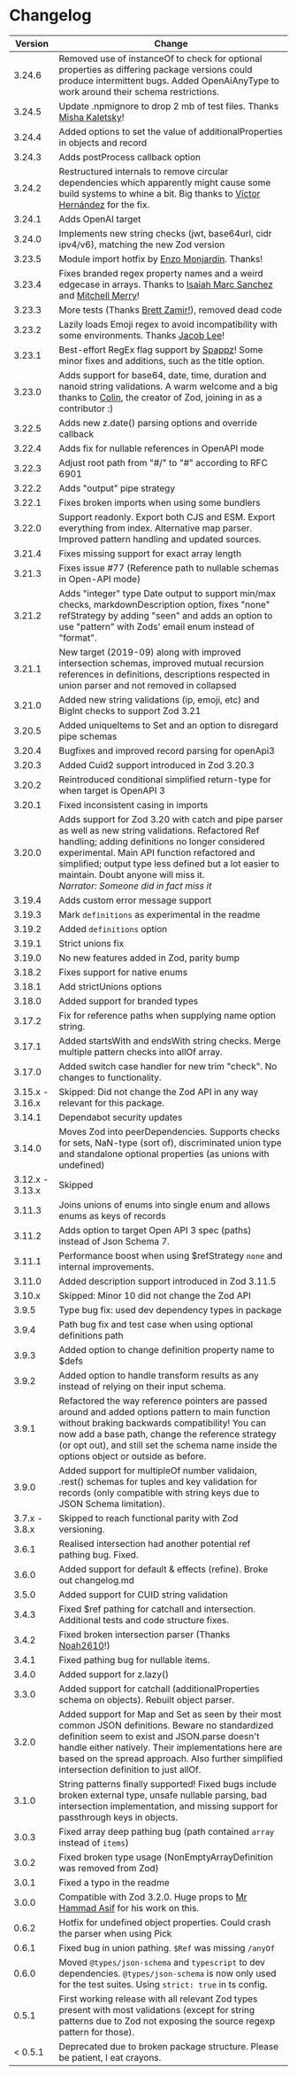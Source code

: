 # Changelog

| Version         | Change                                                                                                                                                                                                                                                                                                                                                                 |
| --------------- | ---------------------------------------------------------------------------------------------------------------------------------------------------------------------------------------------------------------------------------------------------------------------------------------------------------------------------------------------------------------------- |
| 3.24.6          | Removed use of instanceOf to check for optional properties as differing package versions could produce intermittent bugs. Added OpenAiAnyType to work around their schema restrictions.                                                                                                                                                                                |
| 3.24.5          | Update .npmignore to drop 2 mb of test files. Thanks [Misha Kaletsky](https://github.com/mmkal)!                                                                                                                                                                                                                                                                       |
| 3.24.4          | Added options to set the value of additionalProperties in objects and record                                                                                                                                                                                                                                                                                           |
| 3.24.3          | Adds postProcess callback option                                                                                                                                                                                                                                                                                                                                       |
| 3.24.2          | Restructured internals to remove circular dependencies which apparently might cause some build systems to whine a bit. Big thanks to [Víctor Hernández](https://github.com/NanezX) for the fix.                                                                                                                                                                        |
| 3.24.1          | Adds OpenAI target                                                                                                                                                                                                                                                                                                                                                     |
| 3.24.0          | Implements new string checks (jwt, base64url, cidr ipv4/v6), matching the new Zod version                                                                                                                                                                                                                                                                              |
| 3.23.5          | Module import hotfix by [Enzo Monjardín](https://github.com/enzomonjardin). Thanks!                                                                                                                                                                                                                                                                                    |
| 3.23.4          | Fixes branded regex property names and a weird edgecase in arrays. Thanks to [Isaiah Marc Sanchez](https://github.com/imsanchez) and [Mitchell Merry](https://github.com/mitchell-merry)!                                                                                                                                                                              |
| 3.23.3          | More tests (Thanks [Brett Zamir!](https://github.com/brettz9)), removed dead code                                                                                                                                                                                                                                                                                      |
| 3.23.2          | Lazily loads Emoji regex to avoid incompatibility with some environments. Thanks [Jacob Lee](https://github.com/jacoblee93)!                                                                                                                                                                                                                                           |
| 3.23.1          | Best-effort RegEx flag support by [Spappz](https://github.com/Spappz)! Some minor fixes and additions, such as the title option.                                                                                                                                                                                                                                       |
| 3.23.0          | Adds support for base64, date, time, duration and nanoid string validations. A warm welcome and a big thanks to [Colin](https://www.github.com/colinhacks), the creator of Zod, joining in as a contributor :)                                                                                                                                                         |
| 3.22.5          | Adds new z.date() parsing options and override callback                                                                                                                                                                                                                                                                                                                |
| 3.22.4          | Adds fix for nullable references in OpenAPI mode                                                                                                                                                                                                                                                                                                                       |
| 3.22.3          | Adjust root path from "#/" to "#" according to RFC 6901                                                                                                                                                                                                                                                                                                                |
| 3.22.2          | Adds "output" pipe strategy                                                                                                                                                                                                                                                                                                                                            |
| 3.22.1          | Fixes broken imports when using some bundlers                                                                                                                                                                                                                                                                                                                          |
| 3.22.0          | Support readonly. Export both CJS and ESM. Export everything from index. Alternative map parser. Improved pattern handling and updated sources.                                                                                                                                                                                                                        |
| 3.21.4          | Fixes missing support for exact array length                                                                                                                                                                                                                                                                                                                           |
| 3.21.3          | Fixes issue #77 (Reference path to nullable schemas in Open-API mode)                                                                                                                                                                                                                                                                                                  |
| 3.21.2          | Adds "integer" type Date output to support min/max checks, markdownDescription option, fixes "none" refStrategy by adding "seen" and adds an option to use "pattern" with Zods' email enum instead of "format".                                                                                                                                                        |
| 3.21.1          | New target (2019-09) along with improved intersection schemas, improved mutual recursion references in definitions, descriptions respected in union parser and not removed in collapsed                                                                                                                                                                                |
| 3.21.0          | Added new string validations (ip, emoji, etc) and BigInt checks to support Zod 3.21                                                                                                                                                                                                                                                                                    |
| 3.20.5          | Added uniqueItems to Set and an option to disregard pipe schemas                                                                                                                                                                                                                                                                                                       |
| 3.20.4          | Bugfixes and improved record parsing for openApi3                                                                                                                                                                                                                                                                                                                      |
| 3.20.3          | Added Cuid2 support introduced in Zod 3.20.3                                                                                                                                                                                                                                                                                                                           |
| 3.20.2          | Reintroduced conditional simplified return-type for when target is OpenAPI 3                                                                                                                                                                                                                                                                                           |
| 3.20.1          | Fixed inconsistent casing in imports                                                                                                                                                                                                                                                                                                                                   |
| 3.20.0          | Adds support for Zod 3.20 with catch and pipe parser as well as new string validations. Refactored Ref handling; adding definitions no longer considered experimental. Main API function refactored and simplified; output type less defined but a lot easier to maintain. Doubt anyone will miss it. <br/><quote><i>Narrator: Someone did in fact miss it</i></quote> |
| 3.19.4          | Adds custom error message support                                                                                                                                                                                                                                                                                                                                      |
| 3.19.3          | Mark `definitions` as experimental in the readme                                                                                                                                                                                                                                                                                                                       |
| 3.19.2          | Added `definitions` option                                                                                                                                                                                                                                                                                                                                             |
| 3.19.1          | Strict unions fix                                                                                                                                                                                                                                                                                                                                                      |
| 3.19.0          | No new features added in Zod, parity bump                                                                                                                                                                                                                                                                                                                              |
| 3.18.2          | Fixes support for native enums                                                                                                                                                                                                                                                                                                                                         |
| 3.18.1          | Add strictUnions options                                                                                                                                                                                                                                                                                                                                               |
| 3.18.0          | Added support for branded types                                                                                                                                                                                                                                                                                                                                        |
| 3.17.2          | Fix for reference paths when supplying name option string.                                                                                                                                                                                                                                                                                                             |
| 3.17.1          | Added startsWith and endsWith string checks. Merge multiple pattern checks into allOf array.                                                                                                                                                                                                                                                                           |
| 3.17.0          | Added switch case handler for new trim "check". No changes to functionality.                                                                                                                                                                                                                                                                                           |
| 3.15.x - 3.16.x | Skipped: Did not change the Zod API in any way relevant for this package.                                                                                                                                                                                                                                                                                              |
| 3.14.1          | Dependabot security updates                                                                                                                                                                                                                                                                                                                                            |
| 3.14.0          | Moves Zod into peerDependencies. Supports checks for sets, NaN-type (sort of), discriminated union type and standalone optional properties (as unions with undefined)                                                                                                                                                                                                  |
| 3.12.x - 3.13.x | Skipped                                                                                                                                                                                                                                                                                                                                                                |
| 3.11.3          | Joins unions of enums into single enum and allows enums as keys of records                                                                                                                                                                                                                                                                                             |
| 3.11.2          | Adds option to target Open API 3 spec (paths) instead of Json Schema 7.                                                                                                                                                                                                                                                                                                |
| 3.11.1          | Performance boost when using $refStrategy `none` and internal improvements.                                                                                                                                                                                                                                                                                            |
| 3.11.0          | Added description support introduced in Zod 3.11.5                                                                                                                                                                                                                                                                                                                     |
| 3.10.x          | Skipped: Minor 10 did not change the Zod API                                                                                                                                                                                                                                                                                                                           |
| 3.9.5           | Type bug fix: used dev dependency types in package                                                                                                                                                                                                                                                                                                                     |
| 3.9.4           | Path bug fix and test case when using optional definitions path                                                                                                                                                                                                                                                                                                        |
| 3.9.3           | Added option to change definition property name to $defs                                                                                                                                                                                                                                                                                                               |
| 3.9.2           | Added option to handle transform results as any instead of relying on their input schema.                                                                                                                                                                                                                                                                              |
| 3.9.1           | Refactored the way reference pointers are passed around and added options pattern to main function without braking backwards compatibility! You can now add a base path, change the reference strategy (or opt out), and still set the schema name inside the options object or outside as before.                                                                     |
| 3.9.0           | Added support for multipleOf number validaion, .rest() schemas for tuples and key validation for records (only compatible with string keys due to JSON Schema limitation).                                                                                                                                                                                             |
| 3.7.x - 3.8.x   | Skipped to reach functional parity with Zod versioning.                                                                                                                                                                                                                                                                                                                |
| 3.6.1           | Realised intersection had another potential ref pathing bug. Fixed.                                                                                                                                                                                                                                                                                                    |
| 3.6.0           | Added support for default & effects (refine). Broke out changelog.md                                                                                                                                                                                                                                                                                                   |
| 3.5.0           | Added support for CUID string validation                                                                                                                                                                                                                                                                                                                               |
| 3.4.3           | Fixed $ref pathing for catchall and intersection. Additional tests and code structure fixes.                                                                                                                                                                                                                                                                           |
| 3.4.2           | Fixed broken intersection parser (Thanks [Noah2610](https://github.com/Noah2610)!)                                                                                                                                                                                                                                                                                     |
| 3.4.1           | Fixed pathing bug for nullable items.                                                                                                                                                                                                                                                                                                                                  |
| 3.4.0           | Added support for z.lazy()                                                                                                                                                                                                                                                                                                                                             |
| 3.3.0           | Added support for catchall (additionalProperties schema on objects). Rebuilt object parser.                                                                                                                                                                                                                                                                            |
| 3.2.0           | Added support for Map and Set as seen by their most common JSON definitions. Beware no standardized definition seem to exist and JSON.parse doesn't handle either natively. Their implementations here are based on the spread approach. Also further simplified intersection definition to just allOf.                                                                |
| 3.1.0           | String patterns finally supported! Fixed bugs include broken external type, unsafe nullable parsing, bad intersection implementation, and missing support for passthrough keys in objects.                                                                                                                                                                             |
| 3.0.3           | Fixed array deep pathing bug (path contained `array` instead of `items`)                                                                                                                                                                                                                                                                                               |
| 3.0.2           | Fixed broken type usage (NonEmptyArrayDefinition was removed from Zod)                                                                                                                                                                                                                                                                                                 |
| 3.0.1           | Fixed a typo in the readme                                                                                                                                                                                                                                                                                                                                             |
| 3.0.0           | Compatible with Zod 3.2.0. Huge props to [Mr Hammad Asif](https://github.com/mrhammadasif) for his work on this.                                                                                                                                                                                                                                                       |
| 0.6.2           | Hotfix for undefined object properties. Could crash the parser when using Pick                                                                                                                                                                                                                                                                                         |
| 0.6.1           | Fixed bug in union pathing. `$Ref` was missing `/anyOf`                                                                                                                                                                                                                                                                                                                |
| 0.6.0           | Moved `@types/json-schema` and `typescript` to dev dependencies. `@types/json-schema` is now only used for the test suites. Using `strict: true` in ts config.                                                                                                                                                                                                         |
| 0.5.1           | First working release with all relevant Zod types present with most validations (except for string patterns due to Zod not exposing the source regexp pattern for those).                                                                                                                                                                                              |
| < 0.5.1         | Deprecated due to broken package structure. Please be patient, I eat crayons.                                                                                                                                                                                                                                                                                          |
